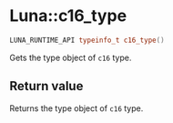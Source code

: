 # Luna::c16_type

```c++
LUNA_RUNTIME_API typeinfo_t c16_type()
```

Gets the type object of `c16` type. 



## Return value
Returns the type object of `c16` type. 

